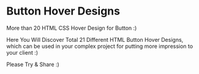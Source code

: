# Button Hover Designs

More than 20 HTML CSS Hover Design for Button :)

Here You Will Discover Total 21 Different HTML Button Hover Designs, which can be used in your 
complex project for putting more impression to your client :)

Please Try & Share :)
